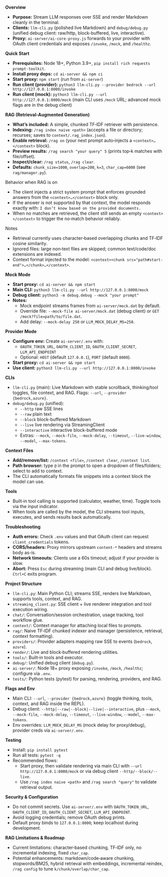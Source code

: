 **Overview**

- **Purpose:** Stream LLM responses over SSE and render Markdown cleanly in the terminal.
- **Clients:** `llm-cli.py` (polished live Markdown) and `debug/debug.py` (unified debug client: raw/http, block-buffered, live, interactive).
- **Proxy:** `ai-server/ai-core-proxy.js` forwards to your provider with OAuth client credentials and exposes `/invoke`, `/mock`, and `/healthz`.

**Quick Start**

- **Prerequisites:** Node 18+, Python 3.9+, `pip install rich requests prompt-toolkit`.
- **Install proxy deps:** `cd ai-server && npm ci`
- **Start proxy:** `npm start` (run from `ai-server`)
- **Run client (provider):** `python3 llm-cli.py --provider bedrock --url http://127.0.0.1:8000/invoke`
- **Run client (mock):** `python3 llm-cli.py --url http://127.0.0.1:8000/mock` (main CLI uses `/mock` URL; advanced mock flags are in the debug client)

**RAG (Retrieval‑Augmented Generation)**

- **What’s included:** A simple, chunked TF‑IDF retriever with persistence.
- **Indexing:** `/rag index naive <path>` (accepts a file or directory; recurses; saves to `context/.rag_index.json`).
- **Enable retrieval:** `/rag on` (your next prompt auto‑injects a `<context>…</context>` block).
- **Preview results:** `/rag search "your query" 5` (prints top‑k matches with file/offset).
- **Inspect/clear:** `/rag status`, `/rag clear`.
- **Defaults:** `chunk_size=1000`, `overlap=200`, `k=3`, `char_cap=6000` (see `rag/manager.py`).

Behavior when RAG is on
- The client injects a strict system prompt that enforces grounded answers from the `<context>…</context>` block only.
- If the answer is not supported by that context, the model responds exactly with: `I don’t know based on the provided documents.`
- When no matches are retrieved, the client still sends an empty `<context></context>` to trigger the no‑match behavior reliably.

Notes
- Retrieval currently uses character‑based overlapping chunks and TF‑IDF cosine similarity.
- Ignored files: large non‑text files are skipped; common text/code/doc extensions are indexed.
- Context format injected to the model: `<context><chunk src="path#start-end">…</chunk>…</context>`.

**Mock Mode**

- **Start proxy:** `cd ai-server && npm start`
- **Main CLI:** `python3 llm-cli.py --url http://127.0.0.1:8000/mock`
- **Debug client:** `python3 -m debug.debug --mock "your prompt"`
- **Notes:**
  - Mock endpoint streams frames from `ai-server/mock.dat` by default.
  - Override file: `--mock-file ai-server/mock.dat` (debug client) or `GET /mock?file=path/to/file.dat`.
  - Add delay: `--mock-delay 250` or `LLM_MOCK_DELAY_MS=250`.

**Provider Mode**

- **Configure env:** Create `ai-server/.env` with:
  - `OAUTH_TOKEN_URL`, `OAUTH_CLIENT_ID`, `OAUTH_CLIENT_SECRET`, `LLM_API_ENDPOINT`
  - Optional: `HOST` (default `127.0.0.1`), `PORT` (default `8000`).
- **Start proxy:** `cd ai-server && npm start`
- **Use client:** `python3 llm-cli.py --url http://127.0.0.1:8000/invoke`

**CLIs**

- `llm-cli.py` (main): Live Markdown with stable scrollback, thinking/tool toggles, file context, and RAG. Flags: `--url`, `--provider {bedrock,azure}`.
- `debug/debug.py` (unified):
  - `--http` raw SSE lines
  - `--raw` plain text
  - `--block` block-buffered Markdown
  - `--live` live rendering via StreamingClient
  - `--interactive` interactive block-buffered mode
  - Extras: `--mock`, `--mock-file`, `--mock-delay`, `--timeout`, `--live-window`, `--model`, `--max-tokens`.

**Context Files**

- **Add/remove/list:** `/context <file>`, `/context clear`, `/context list`.
- **Path browser:** type `@` in the prompt to open a dropdown of files/folders; select to add to context.
- The CLI automatically formats file snippets into a context block the model can use.

**Tools**

- Built‑in tool calling is supported (calculator, weather, time). Toggle tools via the input indicator.
- When tools are called by the model, the CLI streams tool inputs, executes, and sends results back automatically.

**Troubleshooting**

- **Auth errors:** Check `.env` values and that OAuth client can request `client_credentials` tokens.
- **CORS/headers:** Proxy mirrors upstream `content-*` headers and streams body as-is.
- **Network timeouts:** Clients use a 60s timeout; adjust if your provider is slow.
- **Abort:** Press `Esc` during streaming (main CLI and debug live/block). `Ctrl+C` exits program.

**Project Structure**

- `llm-cli.py`: Main Python CLI; streams SSE, renders live Markdown, supports tools, context, and RAG.
- `streaming_client.py`: SSE client + live renderer integration and tool execution wiring.
- `chat/`: Conversation/session orchestration, usage tracking, tool workflow glue.
- `context/`: Context manager for attaching local files to prompts.
- `rag/`: Naive TF‑IDF chunked indexer and manager (persistence, retrieval, context formatting).
- `providers/`: Provider adapters mapping raw SSE to events (`bedrock`, `azure`).
- `render/`: Live and block‑buffered rendering utilities.
- `tools/`: Built‑in tools and executor.
- `debug/`: Unified debug client (`debug.py`).
- `ai-server/`: Node 18+ proxy exposing `/invoke`, `/mock`, `/healthz`; configure via `.env`.
- `tests/`: Python tests (pytest) for parsing, rendering, providers, and RAG.

**Flags and Env**

- Main CLI: `--url`, `--provider {bedrock,azure}` (toggle thinking, tools, context, and RAG inside the REPL).
- Debug client: `--http|--raw|--block|--live|--interactive`, plus `--mock`, `--mock-file`, `--mock-delay`, `--timeout`, `--live-window`, `--model`, `--max-tokens`.
- Env overrides: `LLM_MOCK_DELAY_MS` (mock delay for proxy/debug), provider creds via `ai-server/.env`.

**Testing**

- Install: `pip install pytest`
- Run all tests: `pytest -q`
- Recommended flows:
  - Start proxy, then validate rendering via main CLI with `--url http://127.0.0.1:8000/mock` or via debug client `--http/--block/--live`.
  - Use `/rag index naive <path>` and `/rag search "query"` to validate retrieval output.

**Security & Configuration**

- Do not commit secrets. Use `ai-server/.env` with `OAUTH_TOKEN_URL`, `OAUTH_CLIENT_ID`, `OAUTH_CLIENT_SECRET`, `LLM_API_ENDPOINT`.
- Avoid logging credentials; remove OAuth debug prints.
- Default proxy binds to `127.0.0.1:8000`; keep localhost during development.

**RAG Limitations & Roadmap**

- Current limitations: character‑based chunking, TF‑IDF only, no incremental indexing, fixed `char_cap`.
- Potential enhancements: markdown/code‑aware chunking, stopwords/BM25, hybrid retrieval with embeddings, incremental reindex, `/rag config` to tune `k/chunk/overlap/char_cap`.
